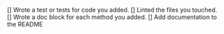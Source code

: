 [] Wrote a test or tests for code you added.
[] Linted the files you touched.
[] Wrote a doc block for each method you added.
[] Add documentation to the README
